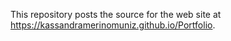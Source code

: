 This repository posts the source for the web site at <https://kassandramerinomuniz.github.io/Portfolio>.

